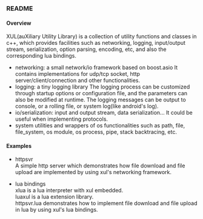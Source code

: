### README

#### Overview
XUL(auXiliary Utility Library) is a collection of utility functions and classes in c++, which provides facilities such as networking, logging, input/output stream, serialization, option parsing, encoding, etc, and also the corresponding lua bindings.
* networking: a small network/io framework based on boost.asio
It contains implementations for udp/tcp socket, http server/client/connection and other functionalities.
* logging: a tiny logging library
The logging process can be customized through startup options or configuration file, and the parameters can also be modified at runtime. The logging messages can be output to console, or a rolling file, or system log(like android's log).
* io/serialization: input and output stream, data serialization...
It could be useful when implementing protocols.
* system utilities and wrappers of os functionalities such as path, file, file_system, os module, os process, pipe, stack backtracing, etc.

#### Examples
* httpsvr<br>
A simple http server which demonstrates how file download and file upload are implemented by using xul's networking framework.

* lua bindings<br>
xlua is a lua interpreter with xul embedded.<br>
luaxul is a lua extension library.<br>
httpsvr.lua demonstrates how to implement file download and file upload in lua by using xul's lua bindings.<br>
